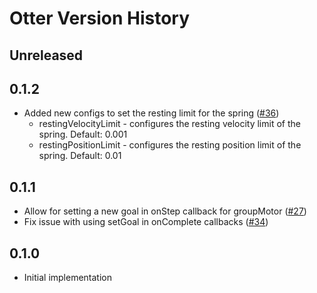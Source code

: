 # Otter Version History

## Unreleased

## 0.1.2
* Added new configs to set the resting limit for the spring ([#36](https://github.com/Roblox/otter/pull/36))
  * restingVelocityLimit - configures the resting velocity limit of the spring. Default: 0.001
  * restingPositionLimit - configures the resting position limit of the spring. Default: 0.01

## 0.1.1
* Allow for setting a new goal in onStep callback for groupMotor ([#27](https://github.com/Roblox/otter/pull/27))
* Fix issue with using setGoal in onComplete callbacks ([#34](https://github.com/Roblox/otter/pull/34))

## 0.1.0
* Initial implementation